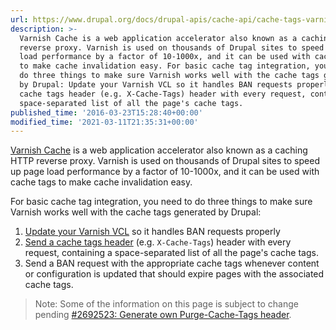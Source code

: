 ```yaml
---
url: https://www.drupal.org/docs/drupal-apis/cache-api/cache-tags-varnish
description: >-
  Varnish Cache is a web application accelerator also known as a caching HTTP
  reverse proxy. Varnish is used on thousands of Drupal sites to speed up page
  load performance by a factor of 10-1000x, and it can be used with cache tags
  to make cache invalidation easy. For basic cache tag integration, you need to
  do three things to make sure Varnish works well with the cache tags generated
  by Drupal: Update your Varnish VCL so it handles BAN requests properly Send a
  cache tags header (e.g. X-Cache-Tags) header with every request, containing a
  space-separated list of all the page's cache tags.
published_time: '2016-03-23T15:28:40+00:00'
modified_time: '2021-03-11T21:35:31+00:00'
---
```

[Varnish Cache](https://www.varnish-cache.org/) is a web application accelerator also known as a caching HTTP reverse proxy. Varnish is used on thousands of Drupal sites to speed up page load performance by a factor of 10-1000x, and it can be used with cache tags to make cache invalidation easy.

For basic cache tag integration, you need to do three things to make sure Varnish works well with the cache tags generated by Drupal:

1. [Update your Varnish VCL](#update-varnish-vcl) so it handles BAN requests properly
2. [Send a cache tags header](#send-cache-tags-header) (e.g. `X-Cache-Tags`) header with every request, containing a space-separated list of all the page's cache tags.
3. Send a BAN request with the appropriate cache tags whenever content or configuration is updated that should expire pages with the associated cache tags.

> Note: Some of the information on this page is subject to change pending [#2692523: Generate own Purge-Cache-Tags header](https://www.drupal.org/project/purge/issues/2692523 "Status: Closed (fixed)").